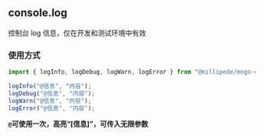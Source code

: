 ## console.log

控制台 log 信息，仅在开发和测试环境中有效

### 使用方式

```js
import { logInfo, logDebug, logWarn, logError } from "@millipede/mogo-common";

logInfo("@信息", "内容");
logDebug("@信息", "内容");
logWarn("@信息", "内容");
logError("@信息", "内容");
```

**`@`可使用一次，高亮“[信息]”，可传入无限参数**
